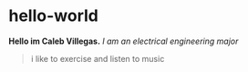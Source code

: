 # hello-world
**Hello im Caleb Villegas.**
*I am an electrical engineering major*
> i like to exercise 
> and listen to music
